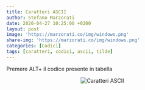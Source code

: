 ```yaml
---
title: Caratteri ASCII
author: Stefano Marzorati
date: 2020-04-27 10:25:00 +0200
layout: post
image: 'https://marzorati.co/img/windows.png'
share-img: 'https://marzorati.co/img/windows.png'
categories: [Codici]
tags: [caratteri, codici, ascii, tilde]
---
```

Premere ALT+ il codice presente in tabella   

<center><img src="https://marzorati.co/img/post/ascii_codici_caratteri.gif" alt="Caratteri ASCII"></center>
